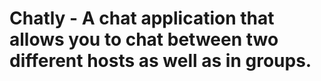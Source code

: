 # Chatly - A chat application that allows you to chat between two different hosts as well as in groups.

